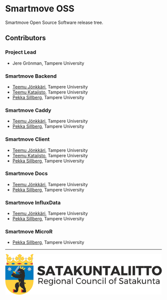 # Smartmove OSS
Smartmove Open Source Software release tree.

## Contributors

### Project Lead

- Jere Grönman, Tampere University

### Smartmove Backend

- [Teemu Jönkkäri](https://github.com/teemujonkkari), Tampere University
- [Teemu Katajisto](https://github.com/Tepazi), Tampere University
- [Pekka Sillberg](https://github.com/pekka-sillberg), Tampere University

### Smartmove Caddy

- [Teemu Jönkkäri](https://github.com/teemujonkkari), Tampere University
- [Pekka Sillberg](https://github.com/pekka-sillberg), Tampere University

### Smartmove Client

- [Teemu Jönkkäri](https://github.com/teemujonkkari), Tampere University
- [Teemu Katajisto](https://github.com/Tepazi), Tampere University
- [Pekka Sillberg](https://github.com/pekka-sillberg), Tampere University

### Smartmove Docs

- [Teemu Jönkkäri](https://github.com/teemujonkkari), Tampere University
- [Pekka Sillberg](https://github.com/pekka-sillberg), Tampere University

### Smartmove InfluxData

- [Teemu Jönkkäri](https://github.com/teemujonkkari), Tampere University
- [Pekka Sillberg](https://github.com/pekka-sillberg), Tampere University

### Smartmove MicroR

- [Pekka Sillberg](https://github.com/pekka-sillberg), Tampere University

---

![Satakuntaliitto!](/assets/SatliVaaka_PNG.png "Satakuntaliitto")
